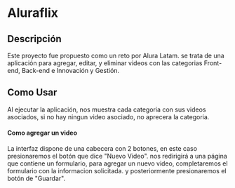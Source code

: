 # Aluraflix


## Descripción
Este proyecto fue propuesto como un reto por Alura Latam. se trata de una aplicación para agregar, editar, y eliminar videos con las categorias Front-end, Back-end e Innovación y Gestión.


## Como Usar
Al ejecutar la aplicación, nos muestra cada categoria con sus videos asociados, si no hay ningun video asociado, no aprecera la categoria.

#### Como agregar un video
La interfaz dispone de una cabecera con 2 botones, en este caso presionaremos el botón que dice "Nuevo Video". nos redirigirá a una página que contiene un formulario, 
para agregar un nuevo video, completaremos el formulario con la informacion solicitada.
y posteriormente presionaremos el botón de "Guardar".

